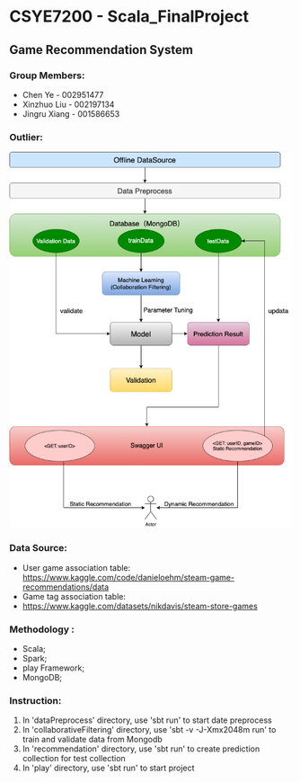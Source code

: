 # CSYE7200 - Scala_FinalProject
## Game Recommendation System
### Group Members:
- Chen Ye - 002951477​
- Xinzhuo Liu - 002197134​
- Jingru Xiang - 001586653 

### Outlier:
![Alt text](https://github.com/Uni-boy/Scala_FinalProject/blob/ChenYe/presentation/GRecCons.png)

### Data Source:
  - User game association table:
https://www.kaggle.com/code/danieloehm/steam-game-recommendations/data
  - Game tag association table:
  - https://www.kaggle.com/datasets/nikdavis/steam-store-games
### Methodology :
  - Scala;
  - Spark;
  - play Framework;
  - MongoDB;
 

### Instruction:
1. In 'dataPreprocess' directory, use 'sbt run' to start date preprocess
2. In 'collaborativeFiltering' directory, use 'sbt -v -J-Xmx2048m run' to train and validate data from Mongodb
3. In 'recommendation' directory, use 'sbt run' to create prediction collection for test collection
2. In 'play' directory, use 'sbt run' to start project
